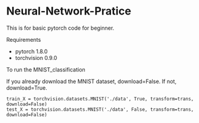 # Neural-Network-Pratice

This is for basic pytorch code for beginner.

Requirements
- pytorch 1.8.0
- torchvision 0.9.0


To run the MNIST_classification

If you already download the MNIST dataset, download=False.
If not, download=True.
~~~
train_X = torchvision.datasets.MNIST('./data', True, transform=trans, download=False)
test_X = torchvision.datasets.MNIST('./data', False, transform=trans, download=False)
~~~

